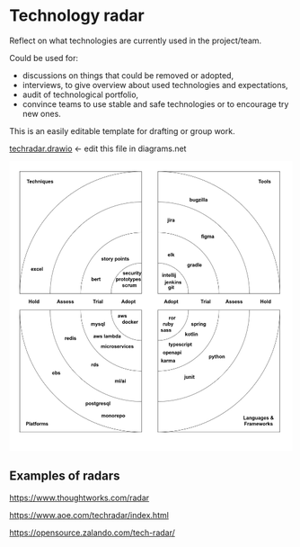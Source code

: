 
# Technology radar

Reflect on what technologies are currently used in the project/team.

Could be used for:
- discussions on things that could be removed or adopted,
- interviews, to give overview about used technologies and expectations,
- audit of technological portfolio,
- convince teams to use stable and safe technologies or to encourage try new ones.

This is an easily editable template for drafting or group work.

[techradar.drawio](techradar.drawio) <- edit this file in diagrams.net

![techradar-example.png](techradar-example.png)




## Examples of radars

https://www.thoughtworks.com/radar

https://www.aoe.com/techradar/index.html

https://opensource.zalando.com/tech-radar/